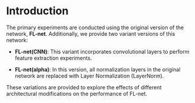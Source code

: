 # Introduction

The primary experiments are conducted using the original version of the network, **FL-net**. Additionally, we provide two variant versions of this network:

- **FL-net(CNN)**: This variant incorporates convolutional layers to perform feature extraction experiments.

- **FL-net(alpha)**: In this version, all normalization layers in the original network are replaced with Layer Normalization (LayerNorm).

These variations are provided to explore the effects of different architectural modifications on the performance of FL-net.
